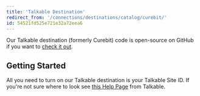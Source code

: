 ```yaml
---
title: 'Talkable Destination'
redirect_from: '/connections/destinations/catalog/curebit/'
id: 54521fd525e721e32a72eea6
---
```

Our Talkable destination (formerly Curebit) code is open-source on GitHub if you want to [check it out](https://github.com/segment-integrations/analytics.js-integration-curebit).

## Getting Started

All you need to turn on our Talkable destination is your Talkable Site ID. If you're not sure where to look see [this Help Page](https://docs.talkable.com/index.html) from Talkable.
